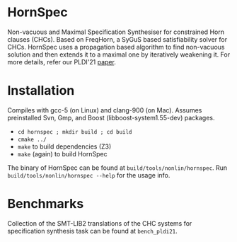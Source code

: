HornSpec
========

Non-vacuous and Maximal Specification Synthesiser for constrained Horn clauses (CHCs). Based on FreqHorn, a SyGuS based satisfiability solver for CHCs. HornSpec uses a propagation based algorithm to find non-vacuous solution and then extends it to a maximal one by iteratively weakening it. For more details, refer our PLDI'21 <a href="https://www.cs.fsu.edu/~grigory/hornspec.pdf">paper</a>.

Installation
============

Compiles with gcc-5 (on Linux) and clang-900 (on Mac). Assumes preinstalled Svn, Gmp, and Boost (libboost-system1.55-dev) packages. 

* `cd hornspec ; mkdir build ; cd build`
* `cmake ../`
* `make` to build dependencies (Z3)
* `make` (again) to build HornSpec

The binary of HornSpec can be found at `build/tools/nonlin/hornspec`.
Run `build/tools/nonlin/hornspec --help` for the usage info.

Benchmarks
==========

Collection of the SMT-LIB2 translations of the CHC systems for specification synthesis task can be found at `bench_pldi21`.

